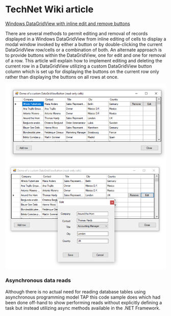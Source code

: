 # TechNet Wiki article
[Windows DataGridView with inline edit and remove buttons](https://social.technet.microsoft.com/wiki/contents/articles/51226.windows-datagridview-with-inline-edit-and-remove-buttons.aspx)

There are several methods to permit editing and removal of records displayed in a Windows DataGridView from inline editing of cells to display a modal window invoked by either a button or by double-clicking the current DataGridView row/cells or a combination of both. An alternate approach is to provide buttons within the DataGridView, one for edit and one for removal of a row. This article will explain how to implement editing and deleting the current row in a DataGridView utilizing a custom DataGridView button column which is set up for displaying the buttons on the current row only rather than displaying the buttons on all rows at once.

![image](assets/dgvButtons.png)

### Asynchronous data reads
Although there is no actual need for reading database tables using asynchronous programming model TAP this code sample does which had been done off-hand to show performing reads without explicitly defining a task but instead utilizing async methods available in the .NET Framework.

